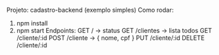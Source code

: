 Projeto: cadastro-backend (exemplo simples)
Como rodar:
1) npm install
2) npm start
Endpoints:
GET  /          -> status
GET  /clientes  -> lista todos
GET  /cliente/:id
POST /cliente   -> { nome, cpf }
PUT  /cliente/:id
DELETE /cliente/:id
